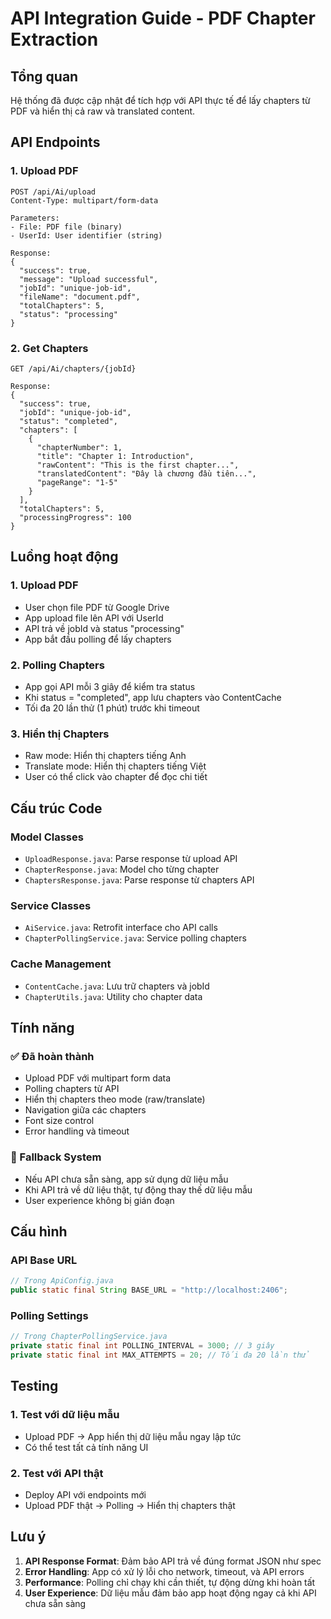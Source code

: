 # API Integration Guide - PDF Chapter Extraction

## Tổng quan

Hệ thống đã được cập nhật để tích hợp với API thực tế để lấy chapters từ PDF và hiển thị cả raw và translated content.

## API Endpoints

### 1. Upload PDF

```
POST /api/Ai/upload
Content-Type: multipart/form-data

Parameters:
- File: PDF file (binary)
- UserId: User identifier (string)

Response:
{
  "success": true,
  "message": "Upload successful",
  "jobId": "unique-job-id",
  "fileName": "document.pdf",
  "totalChapters": 5,
  "status": "processing"
}
```

### 2. Get Chapters

```
GET /api/Ai/chapters/{jobId}

Response:
{
  "success": true,
  "jobId": "unique-job-id",
  "status": "completed",
  "chapters": [
    {
      "chapterNumber": 1,
      "title": "Chapter 1: Introduction",
      "rawContent": "This is the first chapter...",
      "translatedContent": "Đây là chương đầu tiên...",
      "pageRange": "1-5"
    }
  ],
  "totalChapters": 5,
  "processingProgress": 100
}
```

## Luồng hoạt động

### 1. Upload PDF

- User chọn file PDF từ Google Drive
- App upload file lên API với UserId
- API trả về jobId và status "processing"
- App bắt đầu polling để lấy chapters

### 2. Polling Chapters

- App gọi API mỗi 3 giây để kiểm tra status
- Khi status = "completed", app lưu chapters vào ContentCache
- Tối đa 20 lần thử (1 phút) trước khi timeout

### 3. Hiển thị Chapters

- Raw mode: Hiển thị chapters tiếng Anh
- Translate mode: Hiển thị chapters tiếng Việt
- User có thể click vào chapter để đọc chi tiết

## Cấu trúc Code

### Model Classes

- `UploadResponse.java`: Parse response từ upload API
- `ChapterResponse.java`: Model cho từng chapter
- `ChaptersResponse.java`: Parse response từ chapters API

### Service Classes

- `AiService.java`: Retrofit interface cho API calls
- `ChapterPollingService.java`: Service polling chapters

### Cache Management

- `ContentCache.java`: Lưu trữ chapters và jobId
- `ChapterUtils.java`: Utility cho chapter data

## Tính năng

### ✅ Đã hoàn thành

- Upload PDF với multipart form data
- Polling chapters từ API
- Hiển thị chapters theo mode (raw/translate)
- Navigation giữa các chapters
- Font size control
- Error handling và timeout

### 🔄 Fallback System

- Nếu API chưa sẵn sàng, app sử dụng dữ liệu mẫu
- Khi API trả về dữ liệu thật, tự động thay thế dữ liệu mẫu
- User experience không bị gián đoạn

## Cấu hình

### API Base URL

```java
// Trong ApiConfig.java
public static final String BASE_URL = "http://localhost:2406";
```

### Polling Settings

```java
// Trong ChapterPollingService.java
private static final int POLLING_INTERVAL = 3000; // 3 giây
private static final int MAX_ATTEMPTS = 20; // Tối đa 20 lần thử
```

## Testing

### 1. Test với dữ liệu mẫu

- Upload PDF → App hiển thị dữ liệu mẫu ngay lập tức
- Có thể test tất cả tính năng UI

### 2. Test với API thật

- Deploy API với endpoints mới
- Upload PDF thật → Polling → Hiển thị chapters thật

## Lưu ý

1. **API Response Format**: Đảm bảo API trả về đúng format JSON như spec
2. **Error Handling**: App có xử lý lỗi cho network, timeout, và API errors
3. **Performance**: Polling chỉ chạy khi cần thiết, tự động dừng khi hoàn tất
4. **User Experience**: Dữ liệu mẫu đảm bảo app hoạt động ngay cả khi API chưa sẵn sàng















